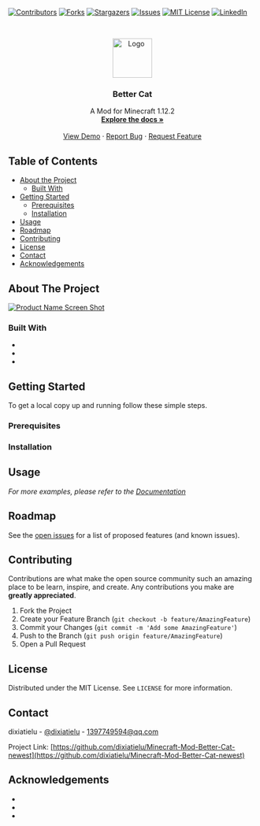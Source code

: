 <!--
*** Thanks for checking out this README Template. If you have a suggestion that would
*** make this better, please fork the repo and create a pull request or simply open
*** an issue with the tag "enhancement".
*** Thanks again! Now go create something AMAZING! :D
***
***
***
*** To avoid retyping too much info. Do a search and replace for the following:
*** github_username, repo, twitter_handle, email
-->





<!-- PROJECT SHIELDS -->
<!--
*** I'm using markdown "reference style" links for readability.
*** Reference links are enclosed in brackets [ ] instead of parentheses ( ).
*** See the bottom of this document for the declaration of the reference variables
*** for contributors-url, forks-url, etc. This is an optional, concise syntax you may use.
*** https://www.markdownguide.org/basic-syntax/#reference-style-links
-->
[![Contributors](https://img.shields.io/github/contributors/dixiatielu/Minecraft-Mod-Better-Cat-newest.svg?style=flat-square)](https://github.com/dixiatielu/Minecraft-Mod-Better-Cat-newest/graphs/contributors)
[![Forks](https://img.shields.io/github/forks/dixiatielu/Minecraft-Mod-Better-Cat-newest.svg?style=flat-square)](https://github.com/dixiatielu/Minecraft-Mod-Better-Cat-newest/network/members)
[![Stargazers](https://img.shields.io/github/stars/dixiatielu/Minecraft-Mod-Better-Cat-newest.svg?style=flat-square)](https://github.com/dixiatielu/Minecraft-Mod-Better-Cat-newest/stargazers)
[![Issues](https://img.shields.io/github/issues/dixiatielu/Minecraft-Mod-Better-Cat-newest.svg?style=flat-square)](https://github.com/dixiatielu/Minecraft-Mod-Better-Cat-newest/issues)
[![MIT License](https://img.shields.io/github/license/dixiatielu/Minecraft-Mod-Better-Cat-newest.svg?style=flat-square)](https://github.com/dixiatielu/Minecraft-Mod-Better-Cat-newest/blob/master/LICENSE.txt)
[![LinkedIn](https://img.shields.io/badge/-LinkedIn-black.svg?style=flat-square&logo=linkedin&colorB=555)](https://linkedin.com/in/dixiatielu)



<!-- PROJECT LOGO -->
<br />
<p align="center">
  <a href="https://github.com/dixiatielu/Minecraft-Mod-Better-Cat-newest">
    <img src="images/logo.png" alt="Logo" width="80" height="80">
  </a>

  <h3 align="center">Better Cat</h3>

  <p align="center">
    A Mod for Minecraft 1.12.2
    <br />
    <a href="https://github.com/dixiatielu/Minecraft-Mod-Better-Cat-newest"><strong>Explore the docs »</strong></a>
    <br />
    <br />
    <a href="https://github.com/dixiatielu/Minecraft-Mod-Better-Cat-newest">View Demo</a>
    ·
    <a href="https://github.com/dixiatielu/Minecraft-Mod-Better-Cat-newest/issues">Report Bug</a>
    ·
    <a href="https://github.com/dixiatielu/Minecraft-Mod-Better-Cat-newest/issues">Request Feature</a>
  </p>
</p>



<!-- TABLE OF CONTENTS -->
## Table of Contents

* [About the Project](#about-the-project)
  * [Built With](#built-with)
* [Getting Started](#getting-started)
  * [Prerequisites](#prerequisites)
  * [Installation](#installation)
* [Usage](#usage)
* [Roadmap](#roadmap)
* [Contributing](#contributing)
* [License](#license)
* [Contact](#contact)
* [Acknowledgements](#acknowledgements)



<!-- ABOUT THE PROJECT -->
## About The Project

[![Product Name Screen Shot](images/screenshot.png)](https://github.com/dixiatielu/Minecraft-Mod-Better-Cat-newest)

<!-- Here's a blank template to get started:
**To avoid retyping too much info. Do a search and replace with your text editor for the following:**
`github_username`, `repo`, `twitter_handle`, `email` -->


### Built With

* []()
* []()
* []()



<!-- GETTING STARTED -->
## Getting Started

To get a local copy up and running follow these simple steps.

### Prerequisites



### Installation
 




<!-- USAGE EXAMPLES -->
## Usage

<!-- Use this space to show useful examples of how a project can be used. Additional screenshots, code examples and demos work well in this space. You may also link to more resources. -->

_For more examples, please refer to the [Documentation](https://github.com/dixiatielu/Minecraft-Mod-Better-Cat-newest/wiki)_



<!-- ROADMAP -->
## Roadmap

See the [open issues](https://github.com/dixiatielu/Minecraft-Mod-Better-Cat-newest/issues) for a list of proposed features (and known issues).



<!-- CONTRIBUTING -->
## Contributing

Contributions are what make the open source community such an amazing place to be learn, inspire, and create. Any contributions you make are **greatly appreciated**.

1. Fork the Project
2. Create your Feature Branch (`git checkout -b feature/AmazingFeature`)
3. Commit your Changes (`git commit -m 'Add some AmazingFeature'`)
4. Push to the Branch (`git push origin feature/AmazingFeature`)
5. Open a Pull Request



<!-- LICENSE -->
## License

Distributed under the MIT License. See `LICENSE` for more information.



<!-- CONTACT -->
## Contact

dixiatielu - [@dixiatielu](https://twitter.com/dixiatielu) - 1397749594@qq.com

Project Link: [https://github.com/dixiatielu/Minecraft-Mod-Better-Cat-newest](https://github.com/dixiatielu/Minecraft-Mod-Better-Cat-newest)



<!-- ACKNOWLEDGEMENTS -->
## Acknowledgements

* []()
* []()
* []()





<!-- MARKDOWN LINKS & IMAGES -->
<!-- https://www.markdownguide.org/basic-syntax/#reference-style-links -->
<!-- [contributors-shield]: https://img.shields.io/github/contributors/dixiatielu/Minecraft-Mod-Better-Cat-newest.svg?style=flat-square
[contributors-url]: https://github.com/dixiatielu/Minecraft-Mod-Better-Cat-newest/graphs/contributors
[forks-shield]: https://img.shields.io/github/forks/dixiatielu/Minecraft-Mod-Better-Cat-newest.svg?style=flat-square
[forks-url]: https://github.com/dixiatielu/Minecraft-Mod-Better-Cat-newest/network/members
[stars-shield]: https://img.shields.io/github/stars/dixiatielu/Minecraft-Mod-Better-Cat-newest.svg?style=flat-square
[stars-url]: https://github.com/dixiatielu/Minecraft-Mod-Better-Cat-newest/stargazers
[issues-shield]: https://img.shields.io/github/issues/dixiatielu/Minecraft-Mod-Better-Cat-newest.svg?style=flat-square
[issues-url]: https://github.com/dixiatielu/Minecraft-Mod-Better-Cat-newest/issues
[license-shield]: https://img.shields.io/github/license/dixiatielu/Minecraft-Mod-Better-Cat-newest.svg?style=flat-square
[license-url]: https://github.com/dixiatielu/Minecraft-Mod-Better-Cat-newest/blob/master/LICENSE.txt
[linkedin-shield]: https://img.shields.io/badge/-LinkedIn-black.svg?style=flat-square&logo=linkedin&colorB=555
[linkedin-url]: https://linkedin.com/in/dixiatielu
[product-screenshot]: images/screenshot.png -->
